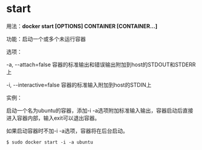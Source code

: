 # start<a name="ZH-CN_TOPIC_0184808255"></a>

用法：**docker start \[OPTIONS\] CONTAINER \[CONTAINER...\]**

功能：启动一个或多个未运行容器

选项：

-a, --attach=false     容器的标准输出和错误输出附加到host的STDOUT和STDERR上

-i, --interactive=false  容器的标准输入附加到host的STDIN上

实例：

启动一个名为ubuntu的容器，添加-i -a选项附加标准输入输出，容器启动后直接进入容器内部，输入exit可以退出容器。

如果启动容器时不加-i -a选项，容器将在后台启动。

```
$ sudo docker start -i -a ubuntu
```

